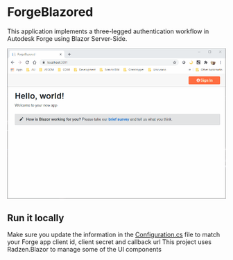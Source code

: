 # ForgeBlazored
This application implements a three-legged authentication workflow in Autodesk Forge using Blazor Server-Side.

![ForgeBlazored](./ForgeBlazorer.gif)

## Run it locally
Make sure you update the information in the [Configuration.cs](./ForgeBlazored/Services/ConfigurationManager.cs) file to match your Forge app client id, client secret and callback url
This project uses Radzen.Blazor to manage some of the UI components
